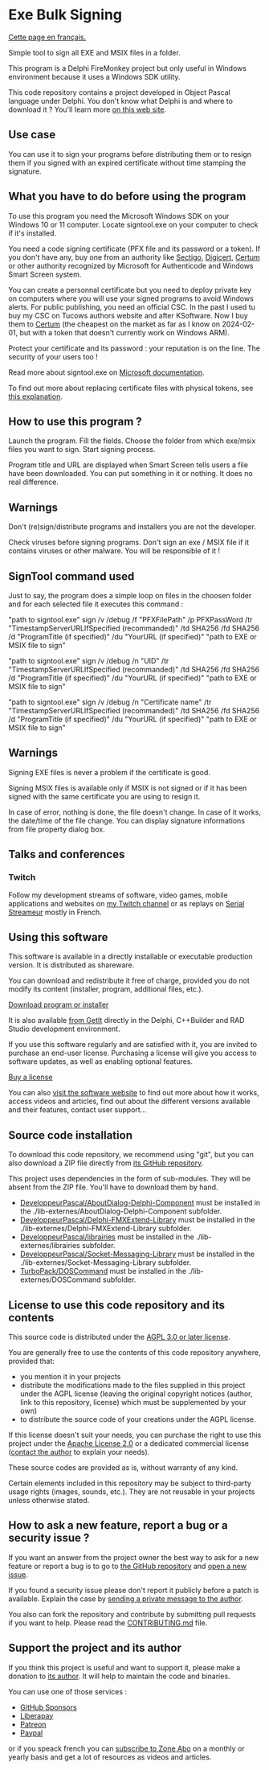 # Exe Bulk Signing

[Cette page en français.](LISEZMOI.md)

Simple tool to sign all EXE and MSIX files in a folder.

This program is a Delphi FireMonkey project but only useful in Windows environment because it uses a Windows SDK utility.

This code repository contains a project developed in Object Pascal language under Delphi. You don't know what Delphi is and where to download it ? You'll learn more [on this web site](https://delphi-resources.developpeur-pascal.fr/).

## Use case

You can use it to sign your programs before distributing them or to resign them if you signed with an expired certificate without time stamping the signature.

## What you have to do before using the program

To use this program you need the Microsoft Windows SDK on your Windows 10 or 11 computer. Locate signtool.exe on your computer to check if it's installed.

You need a code signing certificate (PFX file and its password or a token). If you don't have any, buy one from an authority like [Sectigo](https://www.sectigo.com/ssl-certificates-tls/code-signing), [Digicert](https://www.digicert.com/software-trust-manager), [Certum](https://www.certum.eu/en/code-signing-certificates/) or other authority recognized by Microsoft for Authenticode and Windows Smart Screen system.

You can create a personnal certificate but you need to deploy private key on computers where you will use your signed programs to avoid Windows alerts. For public publishing, you need an official CSC. In the past I used tu buy my CSC on Tucows authors website and after KSoftware. Now I buy them to [Certum](https://www.certum.eu/en/code-signing-certificates/) (the cheapest on the market as far as I know on 2024-02-01, but with a token that doesn't currently work on Windows ARM).

Protect your certificate and its password : your reputation is on the line. The security of your users too !

Read more about signtool.exe on [Microsoft documentation](https://docs.microsoft.com/en-us/windows-hardware/drivers/devtest/signtool).

To find out more about replacing certificate files with physical tokens, see [this explanation](https://www.finalbuilder.com/resources/blogs/code-signing-with-usb-tokens).

## How to use this program ?

Launch the program.
Fill the fields.
Choose the folder from which exe/msix files you want to sign.
Start signing process.

Program title and URL are displayed when Smart Screen tells users a file have been downloaded. You can put something in it or nothing. It does no real difference.

## Warnings

Don't (re)sign/distribute programs and installers you are not the developer.

Check viruses before signing programs. Don't sign an exe / MSIX file if it contains viruses or other malware. You will be responsible of it !

## SignTool command used

Just to say, the program does a simple loop on files in the choosen folder and for each selected file it executes this command :

"path to signtool.exe" sign /v /debug /f "PFXFilePath" /p PFXPassWord /tr "TimestampServerURLIfSpecified (recommanded)" /td SHA256 /fd SHA256 /d "ProgramTitle (if specified)" /du "YourURL (if specified)" "path to EXE or MSIX file to sign"

"path to signtool.exe" sign /v /debug /n "UID" /tr "TimestampServerURLIfSpecified (recommanded)" /td SHA256 /fd SHA256 /d "ProgramTitle (if specified)" /du "YourURL (if specified)" "path to EXE or MSIX file to sign"

"path to signtool.exe" sign /v /debug /n "Certificate name" /tr "TimestampServerURLIfSpecified (recommanded)" /td SHA256 /fd SHA256 /d "ProgramTitle (if specified)" /du "YourURL (if specified)" "path to EXE or MSIX file to sign"

## Warnings

Signing EXE files is never a problem if the certificate is good.

Signing MSIX files is available only if MSIX is not signed or if it has been signed with the same certificate you are using to resign it.

In case of error, nothing is done, the file doesn't change.
In case of it works, the date/time of the file change. You can display signature informations from file property dialog box.

## Talks and conferences

### Twitch

Follow my development streams of software, video games, mobile applications and websites on [my Twitch channel](https://www.twitch.tv/patrickpremartin) or as replays on [Serial Streameur](https://serialstreameur.fr) mostly in French.

## Using this software

This software is available in a directly installable or executable production version. It is distributed as shareware.

You can download and redistribute it free of charge, provided you do not modify its content (installer, program, additional files, etc.).

[Download program or installer](https://olfsoftware.lemonsqueezy.com/checkout/buy/84b7ba9b-5c2f-48bb-b53f-c59faed560cf)

It is also available [from GetIt](https://getitnow.embarcadero.com/exe-bulk-signing/) directly in the Delphi, C++Builder and RAD Studio development environment.

If you use this software regularly and are satisfied with it, you are invited to purchase an end-user license. Purchasing a license will give you access to software updates, as well as enabling optional features.

[Buy a license](https://olfsoftware.lemonsqueezy.com/checkout/buy/8a5006e1-aebd-41ed-a531-0102fad08cd8)

You can also [visit the software website](https://exebulksigning.olfsoftware.fr/) to find out more about how it works, access videos and articles, find out about the different versions available and their features, contact user support...

## Source code installation

To download this code repository, we recommend using "git", but you can also download a ZIP file directly from [its GitHub repository](https://github.com/DeveloppeurPascal/ExeBulkSigning).

This project uses dependencies in the form of sub-modules. They will be absent from the ZIP file. You'll have to download them by hand.

* [DeveloppeurPascal/AboutDialog-Delphi-Component](https://github.com/DeveloppeurPascal/AboutDialog-Delphi-Component) must be installed in the ./lib-externes/AboutDialog-Delphi-Component subfolder.
* [DeveloppeurPascal/Delphi-FMXExtend-Library](https://github.com/DeveloppeurPascal/Delphi-FMXExtend-Library) must be installed in the ./lib-externes/Delphi-FMXExtend-Library subfolder.
* [DeveloppeurPascal/librairies](https://github.com/DeveloppeurPascal/librairies) must be installed in the ./lib-externes/librairies subfolder.
* [DeveloppeurPascal/Socket-Messaging-Library](https://github.com/DeveloppeurPascal/Socket-Messaging-Library) must be installed in the ./lib-externes/Socket-Messaging-Library subfolder.
* [TurboPack/DOSCommand](https://github.com/TurboPack/DOSCommand) must be installed in the ./lib-externes/DOSCommand subfolder.

## License to use this code repository and its contents

This source code is distributed under the [AGPL 3.0 or later license](https://choosealicense.com/licenses/agpl-3.0/).

You are generally free to use the contents of this code repository anywhere, provided that:
* you mention it in your projects
* distribute the modifications made to the files supplied in this project under the AGPL license (leaving the original copyright notices (author, link to this repository, license) which must be supplemented by your own)
* to distribute the source code of your creations under the AGPL license.

If this license doesn't suit your needs, you can purchase the right to use this project under the [Apache License 2.0](https://choosealicense.com/licenses/apache-2.0/) or a dedicated commercial license ([contact the author](https://developpeur-pascal.fr/nous-contacter.php) to explain your needs).

These source codes are provided as is, without warranty of any kind.

Certain elements included in this repository may be subject to third-party usage rights (images, sounds, etc.). They are not reusable in your projects unless otherwise stated.

## How to ask a new feature, report a bug or a security issue ?

If you want an answer from the project owner the best way to ask for a new feature or report a bug is to go to [the GitHub repository](https://github.com/DeveloppeurPascal/ExeBulkSigning) and [open a new issue](https://github.com/DeveloppeurPascal/ExeBulkSigning/issues).

If you found a security issue please don't report it publicly before a patch is available. Explain the case by [sending a private message to the author](https://developpeur-pascal.fr/nous-contacter.php).

You also can fork the repository and contribute by submitting pull requests if you want to help. Please read the [CONTRIBUTING.md](CONTRIBUTING.md) file.

## Support the project and its author

If you think this project is useful and want to support it, please make a donation to [its author](https://github.com/DeveloppeurPascal). It will help to maintain the code and binaries.

You can use one of those services :

* [GitHub Sponsors](https://github.com/sponsors/DeveloppeurPascal)
* [Liberapay](https://liberapay.com/PatrickPremartin)
* [Patreon](https://www.patreon.com/patrickpremartin)
* [Paypal](https://www.paypal.com/paypalme/patrickpremartin)

or if you speack french you can [subscribe to Zone Abo](https://zone-abo.fr/nos-abonnements.php) on a monthly or yearly basis and get a lot of resources as videos and articles.
